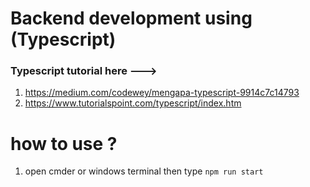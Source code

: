 # Backend development using (Typescript)
### Typescript tutorial here ---> 
1. https://medium.com/codewey/mengapa-typescript-9914c7c14793
2. https://www.tutorialspoint.com/typescript/index.htm

# how to use ?

1. open cmder or windows terminal then type `npm run start`
